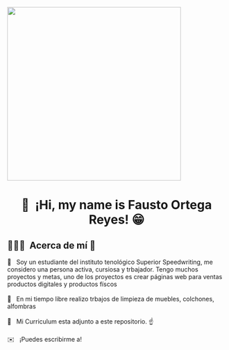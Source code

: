 <picture align="center"> <img src="https://pa1.aminoapps.com/7045/571756316cd4b6b6e6af7f6d074f59e1832bfacdr1-493-277_hq.gif" width = 400px></picture>

<h1 align="center">👋 &nbsp;¡Hi, my name is Fausto Ortega Reyes! 😁 </h1> 

<h2>👨🏻‍💻 &nbsp;Acerca de mí 🤔</h2>

📌 &nbsp; Soy un estudiante del instituto tenológico Superior Speedwriting, me considero una persona activa, cursiosa y trbajador. Tengo muchos proyectos y metas, uno de los proyectos es crear páginas web para ventas productos digitales y productos físcos<br><br>
📌 &nbsp; En mi tiempo libre realizo trbajos de limpieza de muebles, colchones, alfombras  <br><br>
📑 &nbsp; Mi Curriculum esta adjunto a este repositorio. ☝<br><br>
✉️ &nbsp; ¡Puedes escribirme a!
